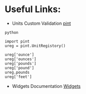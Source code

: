 # Useful Links:

+ Units Custom Validation [pint](https://pint.readthedocs.io/en/stable/)

```
python

import pint
ureg = pint.UnitRegistory()

ureg['ounce']
ureg['ounces']
ureg['pounds']
ureg['pound']
ureg.pounds
ureg['feet'] 

```

+ Widgets Documentation [Widgets](https://docs.djangoproject.com/en/4.0/ref/forms/widgets/)